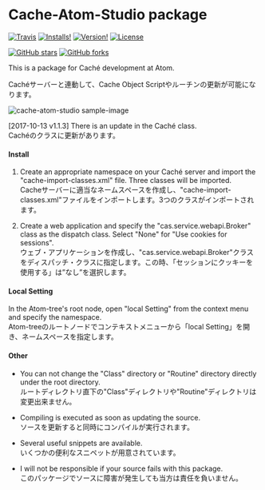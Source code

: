 # Cache-Atom-Studio package
[![Travis](https://img.shields.io/travis/hasseey/Cache-Atom-Studio.svg)](https://travis-ci.org/hasseey/Cache-Atom-Studio)
[![Installs!](https://img.shields.io/apm/dm/cache-atom-studio.svg?style=flat-square)](https://atom.io/packages/cache-atom-studio)
[![Version!](https://img.shields.io/apm/v/cache-atom-studio.svg?style=flat-square)](https://atom.io/packages/cache-atom-studio)
[![License](https://img.shields.io/apm/l/cache-atom-studio.svg?style=flat-square)](https://github.com/hasseey/Cache-Atom-Studio/blob/master/LICENSE.md)

[![GitHub stars](https://img.shields.io/github/stars/hasseey/Cache-Atom-Studio.svg?style=social&label=Star)](https://github.com/hasseey/Cache-Atom-Studio)
[![GitHub forks](https://img.shields.io/github/forks/hasseey/Cache-Atom-Studio.svg?style=social&label=Fork)](https://github.com/hasseey/Cache-Atom-Studio)

This is a package for Caché development at Atom.  

Cachéサーバーと連動して、Cache Object Scriptやルーチンの更新が可能になります。

![cache-atom-studio sample-image](https://user-images.githubusercontent.com/19701801/29353264-9925a748-82a4-11e7-9c9e-2cdf2eabfeb8.png)

[2017-10-13 v1.1.3] There is an update in the Caché class.  
Cachéのクラスに更新があります。

#### Install

1. Create an appropriate namespace on your Caché server and import the "cache-import-classes.xml" file. Three classes will be imported.  
Cacheサーバーに適当なネームスペースを作成し、"cache-import-classes.xml"ファイルをインポートします。3つのクラスがインポートされます。

2. Create a web application and specify the "cas.service.webapi.Broker" class as the dispatch class. Select "None" for "Use cookies for sessions".  
ウェブ・アプリケーションを作成し、"cas.service.webapi.Broker"クラスをディスパッチ・クラスに指定します。この時、「セッションにクッキーを使用する」は”なし”を選択します。

#### Local Setting

In the Atom-tree's root node, open "local Setting" from the context menu and specify the namespace.  
Atom-treeのルートノードでコンテキストメニューから「local Setting」を開き、ネームスペースを指定します。

#### Other
* You can not change the "Class" directory or "Routine" directory directly under the root directory.  
ルートディレクトリ直下の"Class"ディレクトリや"Routine"ディレクトリは変更出来ません。

* Compiling is executed as soon as updating the source.  
ソースを更新すると同時にコンパイルが実行されます。

* Several useful snippets are available.  
いくつかの便利なスニペットが用意されています。

* I will not be responsible if your source fails with this package.  
このパッケージでソースに障害が発生しても当方は責任を負いません。
